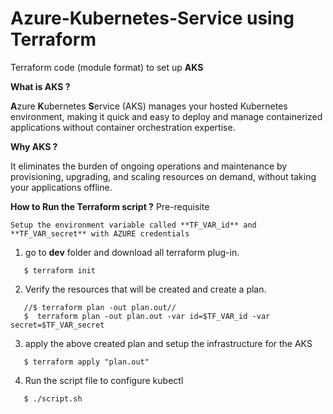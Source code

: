 # **Azure-Kubernetes-Service using Terraform**
Terraform code (module format) to set up **AKS**

**What is AKS ?**

**A**zure **K**ubernetes **S**ervice (AKS) manages your hosted Kubernetes environment, making it quick and easy to deploy and manage containerized applications without container orchestration expertise. 

**Why AKS ?**

It eliminates the burden of ongoing operations and maintenance by provisioning, upgrading, and scaling resources on demand, without taking your applications offline.

**How to Run the Terraform script ?**
Pre-requisite
```
Setup the environment variable called **TF_VAR_id** and **TF_VAR_secret** with AZURE credentials
```

1. go to **dev** folder and download all terraform plug-in.
```
   $ terraform init
```
2. Verify the resources that will be created and create a plan.
```
   //$ terraform plan -out plan.out//
   $  terraform plan -out plan.out -var id=$TF_VAR_id -var secret=$TF_VAR_secret
```
3. apply the above created plan and setup the infrastructure for the AKS 
```
   $ terraform apply "plan.out"
```
4. Run the script file to configure kubectl
```
   $ ./script.sh
```
